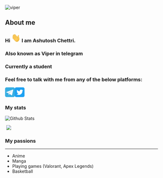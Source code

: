 ![viper](https://imgur.com/JcyYzCI.png)

About me
---
### Hi <img src="https://raw.githubusercontent.com/ABSphreak/ABSphreak/master/gifs/Hi.gif" width="30px" height="30px"> I am Ashutosh Chettri.
### Also known as Viper in telegram
### Currently a student
### Feel free to talk with me from any of the below platforms:

<a href="https://t.me/Eidoron1"><img align="left" alt="Ashutosh's Telegram" width="32px" src="https://raw.githubusercontent.com/edent/SuperTinyIcons/master/images/svg/telegram.svg" /></a>
<a href="https://twitter.com/ashutosh_ch2002"><img align="left" alt="Ashutosh's Twitter" width="32px" src="https://raw.githubusercontent.com/edent/SuperTinyIcons/master/images/svg/twitter.svg" /></a>

<br><br>

### My stats

![Github Stats](https://github-readme-stats.vercel.app/api?username=Eidoron1&bg_color=000&show_icons=true&count_private=true&hide_border=true&text_color=ff6347&title_color=ff0000&icon_color=ffb6c1&include_all_commits=true) 
<p>&nbsp;<img src="https://github-readme-streak-stats.herokuapp.com?user=Eidoron1&theme=radical&hide_border=true&border_radius=10"/></p>

### My passions
---
* Anime
* Manga
* Playing games (Valorant, Apex Legends)
* Basketball
